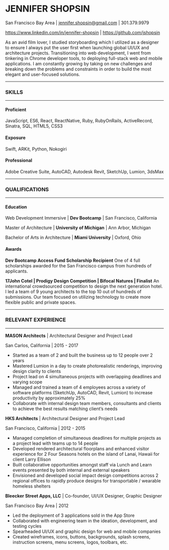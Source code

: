 # JENNIFER SHOPSIN

San Francisco Bay Area | jennifer.shopsin@gmail.com | 301.379.9979

https://www.linkedin.com/in/jennifer-shopsin | https://github.com/jshopsin

As an avid film lover, I studied storyboarding which I utilized as a designer to ensure I always put the user first when launching global UI/UX and architecture projects. Transitioning into web development, I went from tinkering in Chrome developer tools, to deploying full-stack web and mobile applications. I am constantly growing by taking on new challenges and breaking down the problems and constraints in order to build the most elegant and user-focused solutions.

___
### SKILLS
___

#### Proficient
JavaScript, ES6, React, ReactNative, Ruby, RubyOnRails, ActiveRecord, Sinatra, SQL, HTML5, CSS3

#### Exposure
Swift, ARKit, Python, Nokogiri

#### Professional
Adobe Creative Suite, AutoCAD, Autodesk Revit, SketchUp, Lumion, 3dsMax

___
### QUALIFICATIONS
___

#### Education

Web Development Immersive | **Dev Bootcamp** | San Francisco, California

Master of Architecture | **University of Michigan** | Ann Arbor, Michigan

Bachelor of Arts in Architecture | **Miami University** | Oxford, Ohio


#### Awards

**Dev Bootcamp Access Fund Scholarship Recipient**
One of 4 full scholarships awarded for the San Francisco campus from hundreds of applicants.

**17John Cotel | Prodigy Design Competition | Bifocal Natures | Finalist**
An international crowdsourced competition to design the next generation hotel. I led a team of 9 young architects to the top 10 out of hundreds of submissions. Our team focused on utilizing technology to create more flexible public and private spaces.

___
### RELEVANT EXPERIENCE
___

__MASON Architects__ | Architectural Designer and Project Lead

San Carlos, California | 2015 - 2017

  - Started as a team of 2 and built the business up to 12 people over 2 years
  - Mastered Lumion in a day to create photorealistic renderings, improving design clarity to clients
  - Project lead on 4 simultaneous projects with overlapping deadlines and varying scope
  - Managed and trained a team of 4 employees across a variety of software platforms (SketchUp, AutoCAD, Revit, Lumion) to increase productivity by approximately 25%
  - Collaborate with internal design team members, consultants and clients to achieve the best results matching client’s needs


__HKS Architects__ | Architectural Designer and Project Lead

San Francisco, California | 2012 - 2015

  - Managed completion of simultaneous deadlines for multiple projects as a project lead with teams up to 14 people
  - Developed rendered architectural floorplans and enhanced visitor experience for 2 Four Seasons hotels on the island of Lanai, Hawaii for client Larry Ellison
  - Built collaborative opportunities amongst staff via Lunch and Learn events presented by both internal and external speakers
  - Envisioned and developed social impact design competitions across 2 regional offices to rapidly produce designs for transportable / wearable homeless shelters


__Bleecker Street Apps, LLC__ | Co-founder, UI/UX Designer, Graphic Designer

San Francisco Bay Area | 2012

  - Led the deployment of 3 applications sold in the App Store
  - Collaborated with engineering team in the ideation, development, and testing cycles
  - Spearheaded UI/UX and graphic design for web and mobile companies
  - Created wireframes, icons, buttons, backgrounds, splash screens, instruction screens, menu screens, logos, toolbars, etc.
